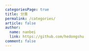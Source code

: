 ```yaml
---
categoriesPage: true
title: 分类
permalink: /categories/
article: false
author: 
  name: nanbei
  link: https://github.com/hedongshu
comment: false
---
```

